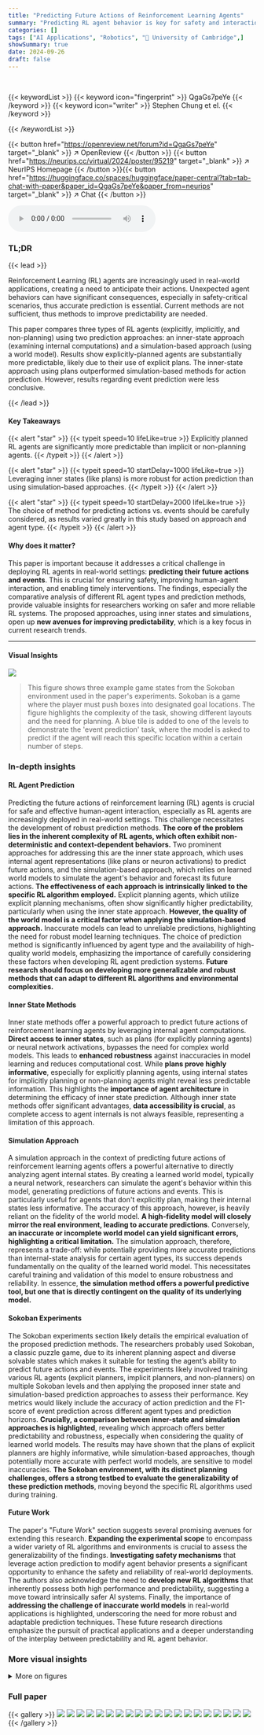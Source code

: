 ```yaml
---
title: "Predicting Future Actions of Reinforcement Learning Agents"
summary: "Predicting RL agent behavior is key for safety and interaction; this study reveals that explicitly planned agents are significantly easier to predict due to their internal plans."
categories: []
tags: ["AI Applications", "Robotics", "🏢 University of Cambridge",]
showSummary: true
date: 2024-09-26
draft: false
---
```


<br>

{{< keywordList >}}
{{< keyword icon="fingerprint" >}} QgaGs7peYe {{< /keyword >}}
{{< keyword icon="writer" >}} Stephen Chung et el. {{< /keyword >}}
 
{{< /keywordList >}}

{{< button href="https://openreview.net/forum?id=QgaGs7peYe" target="_blank" >}}
↗ OpenReview
{{< /button >}}
{{< button href="https://neurips.cc/virtual/2024/poster/95219" target="_blank" >}}
↗ NeurIPS Homepage
{{< /button >}}{{< button href="https://huggingface.co/spaces/huggingface/paper-central?tab=tab-chat-with-paper&paper_id=QgaGs7peYe&paper_from=neurips" target="_blank" >}}
↗ Chat
{{< /button >}}



<audio controls>
    <source src="https://ai-paper-reviewer.com/QgaGs7peYe/podcast.wav" type="audio/wav">
    Your browser does not support the audio element.
</audio>


### TL;DR


{{< lead >}}

Reinforcement Learning (RL) agents are increasingly used in real-world applications, creating a need to anticipate their actions.  Unexpected agent behaviors can have significant consequences, especially in safety-critical scenarios, thus accurate prediction is essential.  Current methods are not sufficient, thus methods to improve predictability are needed. 

This paper compares three types of RL agents (explicitly, implicitly, and non-planning) using two prediction approaches: an inner-state approach (examining internal computations) and a simulation-based approach (using a world model). Results show explicitly-planned agents are substantially more predictable, likely due to their use of explicit plans. The inner-state approach using plans outperformed simulation-based methods for action prediction. However, results regarding event prediction were less conclusive.

{{< /lead >}}


#### Key Takeaways

{{< alert "star" >}}
{{< typeit speed=10 lifeLike=true >}} Explicitly planned RL agents are significantly more predictable than implicit or non-planning agents. {{< /typeit >}}
{{< /alert >}}

{{< alert "star" >}}
{{< typeit speed=10 startDelay=1000 lifeLike=true >}} Leveraging inner states (like plans) is more robust for action prediction than using simulation-based approaches. {{< /typeit >}}
{{< /alert >}}

{{< alert "star" >}}
{{< typeit speed=10 startDelay=2000 lifeLike=true >}} The choice of method for predicting actions vs. events should be carefully considered, as results varied greatly in this study based on approach and agent type.  {{< /typeit >}}
{{< /alert >}}

#### Why does it matter?
This paper is important because it addresses a critical challenge in deploying RL agents in real-world settings: **predicting their future actions and events**.  This is crucial for ensuring safety, improving human-agent interaction, and enabling timely interventions. The findings, especially the comparative analysis of different RL agent types and prediction methods, provide valuable insights for researchers working on safer and more reliable RL systems. The proposed approaches, using inner states and simulations, open up **new avenues for improving predictability**, which is a key focus in current research trends.

------
#### Visual Insights



![](https://ai-paper-reviewer.com/QgaGs7peYe/figures_4_1.jpg)

> This figure shows three example game states from the Sokoban environment used in the paper's experiments.  Sokoban is a game where the player must push boxes into designated goal locations. The figure highlights the complexity of the task, showing different layouts and the need for planning. A blue tile is added to one of the levels to demonstrate the 'event prediction' task, where the model is asked to predict if the agent will reach this specific location within a certain number of steps.







### In-depth insights


#### RL Agent Prediction
Predicting the future actions of reinforcement learning (RL) agents is crucial for safe and effective human-agent interaction, especially as RL agents are increasingly deployed in real-world settings.  This challenge necessitates the development of robust prediction methods.  **The core of the problem lies in the inherent complexity of RL agents, which often exhibit non-deterministic and context-dependent behaviors.** Two prominent approaches for addressing this are the inner state approach, which uses internal agent representations (like plans or neuron activations) to predict future actions, and the simulation-based approach, which relies on learned world models to simulate the agent's behavior and forecast its future actions.  **The effectiveness of each approach is intrinsically linked to the specific RL algorithm employed.**  Explicit planning agents, which utilize explicit planning mechanisms, often show significantly higher predictability, particularly when using the inner state approach.  **However, the quality of the world model is a critical factor when applying the simulation-based approach.**  Inaccurate models can lead to unreliable predictions, highlighting the need for robust model learning techniques. The choice of prediction method is significantly influenced by agent type and the availability of high-quality world models, emphasizing the importance of carefully considering these factors when developing RL agent prediction systems.  **Future research should focus on developing more generalizable and robust methods that can adapt to different RL algorithms and environmental complexities.**

#### Inner State Methods
Inner state methods offer a powerful approach to predict future actions of reinforcement learning agents by leveraging internal agent computations.  **Direct access to inner states**, such as plans (for explicitly planning agents) or neural network activations, bypasses the need for complex world models. This leads to **enhanced robustness** against inaccuracies in model learning and reduces computational cost. While **plans prove highly informative**, especially for explicitly planning agents, using internal states for implicitly planning or non-planning agents might reveal less predictable information. This highlights the **importance of agent architecture** in determining the efficacy of inner state prediction. Although inner state methods offer significant advantages, **data accessibility is crucial**, as complete access to agent internals is not always feasible, representing a limitation of this approach.

#### Simulation Approach
A simulation approach in the context of predicting future actions of reinforcement learning agents offers a powerful alternative to directly analyzing agent internal states. By creating a learned world model, typically a neural network, researchers can simulate the agent's behavior within this model, generating predictions of future actions and events.  This is particularly useful for agents that don't explicitly plan, making their internal states less informative. The accuracy of this approach, however, is heavily reliant on the fidelity of the world model. **A high-fidelity model will closely mirror the real environment, leading to accurate predictions**. Conversely, **an inaccurate or incomplete world model can yield significant errors, highlighting a critical limitation.** The simulation approach, therefore, represents a trade-off:  while potentially providing more accurate predictions than internal-state analysis for certain agent types, its success depends fundamentally on the quality of the learned world model. This necessitates careful training and validation of this model to ensure robustness and reliability.  In essence, **the simulation method offers a powerful predictive tool, but one that is directly contingent on the quality of its underlying model.**

#### Sokoban Experiments
The Sokoban experiments section likely details the empirical evaluation of the proposed prediction methods.  The researchers probably used Sokoban, a classic puzzle game, due to its inherent planning aspect and diverse solvable states which makes it suitable for testing the agent’s ability to predict future actions and events. The experiments likely involved training various RL agents (explicit planners, implicit planners, and non-planners) on multiple Sokoban levels and then applying the proposed inner state and simulation-based prediction approaches to assess their performance.  Key metrics would likely include the accuracy of action prediction and the F1-score of event prediction across different agent types and prediction horizons. **Crucially, a comparison between inner-state and simulation approaches is highlighted**, revealing which approach offers better predictability and robustness, especially when considering the quality of learned world models.  The results may have shown that the plans of explicit planners are highly informative, while simulation-based approaches, though potentially more accurate with perfect world models, are sensitive to model inaccuracies.  **The Sokoban environment, with its distinct planning challenges, offers a strong testbed to evaluate the generalizability of these prediction methods**, moving beyond the specific RL algorithms used during training.

#### Future Work
The paper's "Future Work" section suggests several promising avenues for extending this research.  **Expanding the experimental scope** to encompass a wider variety of RL algorithms and environments is crucial to assess the generalizability of the findings.  **Investigating safety mechanisms** that leverage action prediction to modify agent behavior presents a significant opportunity to enhance the safety and reliability of real-world deployments.  The authors also acknowledge the need to **develop new RL algorithms** that inherently possess both high performance and predictability, suggesting a move toward intrinsically safer AI systems.  Finally, the importance of **addressing the challenge of inaccurate world models** in real-world applications is highlighted, underscoring the need for more robust and adaptable prediction techniques. These future research directions emphasize the pursuit of practical applications and a deeper understanding of the interplay between predictability and RL agent behavior.


### More visual insights

<details>
<summary>More on figures
</summary>


![](https://ai-paper-reviewer.com/QgaGs7peYe/figures_5_1.jpg)

> This figure displays the performance of action and event prediction using the inner state approach.  It shows the accuracy of predicting all five future actions correctly (no partial credit) and the F1 score for event prediction (predicting whether a specific event occurs within a certain time window). Separate lines depict results for four different RL agent types (MuZero, Thinker, DRC, and IMPALA). The 'inner state' lines represent results when the model has access to the agent's internal state (e.g., plans, hidden layer activations), while 'baseline' lines show results when only the current state and action are used.  Error bars represent the standard deviation across multiple runs.  The x-axis shows the size of the training dataset used.


![](https://ai-paper-reviewer.com/QgaGs7peYe/figures_6_1.jpg)

> This figure shows the results of using an inner state approach for predicting future actions and events.  It compares the performance of the predictor when given access to the agent's inner state (e.g., plans, neuron activations) versus when only given the current state and action.  The performance is measured using accuracy for action prediction and F1 score for event prediction. The error bars represent the standard deviation across nine independent runs.


![](https://ai-paper-reviewer.com/QgaGs7peYe/figures_7_1.jpg)

> This figure displays the effect of world model inaccuracies on the performance of action and event prediction.  It shows the change in accuracy and F1 score compared to a default, accurate model setting. The three model ablation settings shown are a smaller model, a stochastic model, and a partially observable Markov decision process (POMDP).  The results reveal that the inner state approach of explicit planning agents shows more robustness to inaccuracies compared to the simulation-based approaches for action prediction. For event prediction, the effects are more varied.


![](https://ai-paper-reviewer.com/QgaGs7peYe/figures_12_1.jpg)

> This figure visualizes the outputs of the trained world model under various settings.  The leftmost column shows the initial state, and each subsequent column represents a time step in the simulation (with five consecutive 'UP' actions as input).  The rows represent different model variations: Default (standard model), Small Model (a smaller, less complex model), Stochastic (a model with added randomness), and POMDP (a partially observable model).  Comparing across the rows provides a visual demonstration of the impacts of these variations on model accuracy in predicting the agent's subsequent states.


![](https://ai-paper-reviewer.com/QgaGs7peYe/figures_13_1.jpg)

> This figure shows the learning curves of four different reinforcement learning agents (MuZero, Thinker, DRC, and IMPALA) trained on the Sokoban environment.  The x-axis represents the number of frames (or training steps) and the y-axis represents the average solving rate over the last 200 episodes.  The plot includes four subplots corresponding to the different experimental settings: default, small model, stochastic, and POMDP. The shaded regions in the default setting subplot show the standard error for each agent across three different random seeds. These curves illustrate how well the agents learn to solve Sokoban tasks under various conditions, indicating differences in learning speed and performance between various RL algorithms.


![](https://ai-paper-reviewer.com/QgaGs7peYe/figures_14_1.jpg)

> This figure shows the performance difference between the default setting and three model ablation settings: small model, stochastic action, and partially observable Markov Decision Process (POMDP).  The x-axis represents the size of the training data used for the predictors. The y-axis shows the changes in both accuracy of action prediction and F1 score of event prediction.  The three ablation settings demonstrate the impact of reduced model capacity (small model), unexpected stochasticity (stochastic action), and partial observability (POMDP) on the performance of the different prediction methods (inner state approach for MuZero, Thinker, and simulation-based approach for DRC, IMPALA). The results highlight the robustness of the inner state approach for explicit planning agents (MuZero, Thinker) under these challenging conditions.


![](https://ai-paper-reviewer.com/QgaGs7peYe/figures_15_1.jpg)

> This figure presents the results of ablation experiments conducted on the inner state approach for action and event prediction.  Different choices of inner states were tested for MuZero, DRC, and IMPALA agents, evaluating the impact on predictive accuracy. For MuZero, using either the top rollout or the top 3 rollouts was compared. For DRC, using the hidden state at the last tick or all ticks was investigated.  IMPALA was tested with the output of either the last residual block or all three residual blocks. The results show that the choice of inner state has a relatively minor impact on the overall predictive accuracy, suggesting robustness in the chosen approach.


</details>






### Full paper

{{< gallery >}}
<img src="https://ai-paper-reviewer.com/QgaGs7peYe/1.png" class="grid-w50 md:grid-w33 xl:grid-w25" />
<img src="https://ai-paper-reviewer.com/QgaGs7peYe/2.png" class="grid-w50 md:grid-w33 xl:grid-w25" />
<img src="https://ai-paper-reviewer.com/QgaGs7peYe/3.png" class="grid-w50 md:grid-w33 xl:grid-w25" />
<img src="https://ai-paper-reviewer.com/QgaGs7peYe/4.png" class="grid-w50 md:grid-w33 xl:grid-w25" />
<img src="https://ai-paper-reviewer.com/QgaGs7peYe/5.png" class="grid-w50 md:grid-w33 xl:grid-w25" />
<img src="https://ai-paper-reviewer.com/QgaGs7peYe/6.png" class="grid-w50 md:grid-w33 xl:grid-w25" />
<img src="https://ai-paper-reviewer.com/QgaGs7peYe/7.png" class="grid-w50 md:grid-w33 xl:grid-w25" />
<img src="https://ai-paper-reviewer.com/QgaGs7peYe/8.png" class="grid-w50 md:grid-w33 xl:grid-w25" />
<img src="https://ai-paper-reviewer.com/QgaGs7peYe/9.png" class="grid-w50 md:grid-w33 xl:grid-w25" />
<img src="https://ai-paper-reviewer.com/QgaGs7peYe/10.png" class="grid-w50 md:grid-w33 xl:grid-w25" />
<img src="https://ai-paper-reviewer.com/QgaGs7peYe/11.png" class="grid-w50 md:grid-w33 xl:grid-w25" />
<img src="https://ai-paper-reviewer.com/QgaGs7peYe/12.png" class="grid-w50 md:grid-w33 xl:grid-w25" />
<img src="https://ai-paper-reviewer.com/QgaGs7peYe/13.png" class="grid-w50 md:grid-w33 xl:grid-w25" />
<img src="https://ai-paper-reviewer.com/QgaGs7peYe/14.png" class="grid-w50 md:grid-w33 xl:grid-w25" />
<img src="https://ai-paper-reviewer.com/QgaGs7peYe/15.png" class="grid-w50 md:grid-w33 xl:grid-w25" />
<img src="https://ai-paper-reviewer.com/QgaGs7peYe/16.png" class="grid-w50 md:grid-w33 xl:grid-w25" />
<img src="https://ai-paper-reviewer.com/QgaGs7peYe/17.png" class="grid-w50 md:grid-w33 xl:grid-w25" />
<img src="https://ai-paper-reviewer.com/QgaGs7peYe/18.png" class="grid-w50 md:grid-w33 xl:grid-w25" />
<img src="https://ai-paper-reviewer.com/QgaGs7peYe/19.png" class="grid-w50 md:grid-w33 xl:grid-w25" />
<img src="https://ai-paper-reviewer.com/QgaGs7peYe/20.png" class="grid-w50 md:grid-w33 xl:grid-w25" />
{{< /gallery >}}